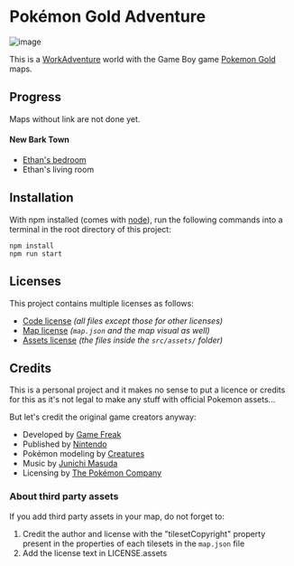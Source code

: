 # Pokémon Gold Adventure

![image](https://user-images.githubusercontent.com/14997703/168137469-61f6df62-f797-4534-b22b-b761d4273f17.png)

This is a [WorkAdventure](https://workadventu.re/) world with the Game Boy game [Pokemon Gold](https://en.wikipedia.org/wiki/Pok%C3%A9mon_Gold_and_Silver "Wikipedia") maps.

## Progress

Maps without link are not done yet.

#### New Bark Town

* [Ethan's bedroom](https://play.workadventu.re/@/valdo/pokemon-gold/ethan-bedroom)
* Ethan's living room

## Installation

With npm installed (comes with [node](https://nodejs.org/en/)), run the following commands into a terminal in the root directory of this project:

```shell
npm install
npm run start
```

## Licenses

This project contains multiple licenses as follows:

* [Code license](./LICENSE.code) *(all files except those for other licenses)*
* [Map license](./LICENSE.map) *(`map.json` and the map visual as well)*
* [Assets license](./LICENSE.assets) *(the files inside the `src/assets/` folder)*

## Credits

This is a personal project and it makes no sense to put a licence or credits for this as it's not legal to make any stuff with official Pokemon assets... 

But let's credit the original game creators anyway:
- Developed by [Game Freak](https://www.gamefreak.co.jp/)
- Published by [Nintendo](https://www.nintendo.com/)
- Pokémon modeling by [Creatures](https://www.creatures.co.jp/)
- Music by [Junichi Masuda](https://en.wikipedia.org/wiki/Junichi_Masuda)
- Licensing by [The Pokémon Company](https://www.pokemon.com/)

### About third party assets

If you add third party assets in your map, do not forget to:
1. Credit the author and license with the "tilesetCopyright" property present in the properties of each tilesets in the `map.json` file
2. Add the license text in LICENSE.assets
